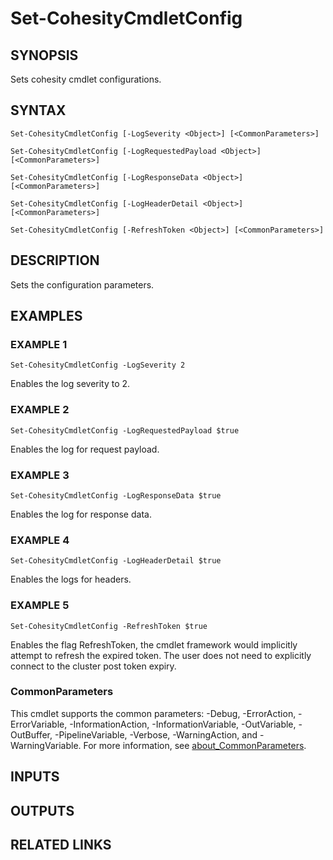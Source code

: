 # Set-CohesityCmdletConfig

## SYNOPSIS
Sets cohesity cmdlet configurations.

## SYNTAX

```
Set-CohesityCmdletConfig [-LogSeverity <Object>] [<CommonParameters>]

Set-CohesityCmdletConfig [-LogRequestedPayload <Object>] [<CommonParameters>]

Set-CohesityCmdletConfig [-LogResponseData <Object>] [<CommonParameters>]

Set-CohesityCmdletConfig [-LogHeaderDetail <Object>] [<CommonParameters>]

Set-CohesityCmdletConfig [-RefreshToken <Object>] [<CommonParameters>]
```

## DESCRIPTION
Sets the configuration parameters.

## EXAMPLES

### EXAMPLE 1
```
Set-CohesityCmdletConfig -LogSeverity 2
```
Enables the log severity to 2.

### EXAMPLE 2
```
Set-CohesityCmdletConfig -LogRequestedPayload $true
```
Enables the log for request payload.

### EXAMPLE 3
```
Set-CohesityCmdletConfig -LogResponseData $true
```
Enables the log for response data.

### EXAMPLE 4
```
Set-CohesityCmdletConfig -LogHeaderDetail $true
```
Enables the logs for headers.

### EXAMPLE 5
```
Set-CohesityCmdletConfig -RefreshToken $true
```
Enables the flag RefreshToken, the cmdlet framework would implicitly attempt to refresh the expired token. The user does not need to explicitly connect to the cluster post token expiry.


### CommonParameters
This cmdlet supports the common parameters: -Debug, -ErrorAction, -ErrorVariable, -InformationAction, -InformationVariable, -OutVariable, -OutBuffer, -PipelineVariable, -Verbose, -WarningAction, and -WarningVariable. For more information, see [about_CommonParameters](http://go.microsoft.com/fwlink/?LinkID=113216).

## INPUTS

## OUTPUTS

## RELATED LINKS
